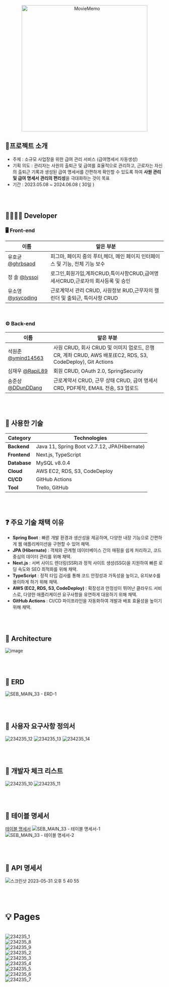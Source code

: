 
  
<div align="center">
<img src="https://file.notion.so/f/f/2b05e2ab-2434-4f23-af54-0262da5521d9/db011ed5-36ef-4e7b-9c5c-0e6517271e4d/4a13cae9-7532-48c8-873b-b6221d6f4f6b.png?table=block&id=13df2360-e2bf-8067-be2b-c4060f1e89a8&spaceId=2b05e2ab-2434-4f23-af54-0262da5521d9&expirationTimestamp=1732032000000&signature=t9cuCwPOv_Cn4I5yW4bBGOTiFHu4Abie16erQjupbIQ&downloadName=image.png" alt="MovieMemo" width="400"/>
</div>

## 🌱프로젝트 소개
* 주제 : 소규모 사업장을 위한 급여 관리 서비스 (급여명세서 자동생성)
* 기획 의도 : 관리자는 사원의 출퇴근 및 급여를 효율적으로 관리하고, 근로자는 자신의 출퇴근 기록과 생성된 급여 명세서를 간편하게 확인할 수 있도록 하여 **사원 관리 및 급여 명세서 관리의 편리성**을 극대화하는 것이 목표
* 기간 : 2023.05.08 ~ 2024.06.08 ( 30일 )

<br>
<br>

## 👨‍👩‍👦‍👦 Developer

### 🖥 Front-end
|이름|맡은 부분|
|---|---|
|유호균 [@ghrbsaod](https://github.com/ghrbsaod)|피그마, 페이지 중의 푸터,헤더, 메인 페이지 인터페이스 및 기능, 전체 기능 보수 |
|정 솔 [@lyssoi](https://github.com/lyssoi)|로그인,회원가입,계좌CRUD,특이사항CRUD,급여명세서CRUD,근로자의 회사등록 및 승인|
|유소영 [@ysycoding](https://github.com/ysycoding)|근로계약서 관리 CRUD, 사원정보 RUD,근무자의 캘린더 및 출퇴근, 특이사항 CRUD |        
  
<br>

### ⚙️ Back-end
|이름|맡은 부분|
|---|---|
|석원준 [@ymind14563](https://github.com/ymind14563)|사원 CRUD, 회사 CRUD 및 이미지 업로드, 은행 CR, 계좌 CRUD, AWS 배포(EC2, RDS, S3, CodeDeploy), Git Actions|
|심재우 [@RapiL89](https://github.com/RapiL89)|회원 CRUD, OAuth 2.0, SpringSecurity|
|송준상 [@DDunDDang](https://github.com/DDunDDang)|근로계약서 CRUD, 근무 상태 CRUD, 급여 명세서 CRD, PDF제작, EMAIL 전송, S3 업로드|

<br>  
<br>


## 📙 사용한 기술

| **Category**         | **Technologies**                                                                 |
|-----------------------|----------------------------------------------------------------------------------|
| **Backend**          | Java 11, Spring Boot v2.7.12, JPA(Hibernate)                                    |
| **Frontend**         | Next.js, TypeScript                                                            |
| **Database**         | MySQL v8.0.4                                                                   |
| **Cloud**            | AWS EC2, RDS, S3, CodeDeploy                                                   |
| **CI/CD**            | GitHub Actions                                                                |
| **Tool**             | Trello, GitHub      

<br>
<br>


## ❓ 주요 기술 채택 이유

- **Spring Boot** : 빠른 개발 환경과 생산성을 제공하며, 다양한 내장 기능으로 간편하게 웹 애플리케이션을 구현할 수 있어 채택.
- **JPA (Hibernate)** : 객체와 관계형 데이터베이스 간의 매핑을 쉽게 처리하고, 코드 중심의 데이터 관리를 위해 채택.
- **Next.js** : 서버 사이드 렌더링(SSR)과 정적 사이트 생성(SSG)을 지원하여 빠른 로딩 속도와 SEO 최적화를 위해 채택.
- **TypeScript** : 정적 타입 검사를 통해 코드 안정성과 가독성을 높이고, 유지보수를 용이하게 하기 위해 채택.
- **AWS (EC2, RDS, S3, CodeDeploy)** : 확장성과 안정성이 뛰어난 클라우드 서비스로, 다양한 애플리케이션 요구사항을 유연하게 대응하기 위해 채택.
- **GitHub Actions** : CI/CD 파이프라인을 자동화하여 개발과 배포 효율성을 높이기 위해 채택.


<br>
<br>

## 🧰 Architecture
![image](https://github.com/codestates-seb/seb43_main_033/assets/120348865/1f85e57c-2715-417f-af67-49d056ac8716)

<br>
<br>


## :notebook: ERD

![SEB_MAIN_33 - ERD-1](https://github.com/codestates-seb/seb43_main_033/assets/120554681/3e8557c7-9cae-4c75-9d71-2ed4a43731ec)

<br>
<br>

## :notebook: 사용자 요구사항 정의서

![234235_12](https://github.com/codestates-seb/seb43_main_033/assets/74657430/f890c110-f921-4326-a0c8-4705b6541cb3)
![234235_13](https://github.com/codestates-seb/seb43_main_033/assets/74657430/a28d0c10-e918-4268-8f0b-8efa3dece016)
![234235_14](https://github.com/codestates-seb/seb43_main_033/assets/74657430/ea623518-6373-437b-85e4-96124597871b)

<br>
<br>

## :notebook: 개발자 체크 리스트
  
![234235_10](https://github.com/codestates-seb/seb43_main_033/assets/74657430/cbe9b401-9844-46b1-9f1c-5d66f2a72e8c)
![234235_11](https://github.com/codestates-seb/seb43_main_033/assets/74657430/605ecbaf-edfb-4b52-bda5-25bf0022f391)

<br>
<br>

## :notebook: 테이블 명세서

[테이블 명세서](https://drive.google.com/file/d/1YY5cIBqij1XBdhOTJc_Pm_puu4e_yrMx/view?usp=drive_link)
![SEB_MAIN_33 - 테이블 명세서-1](https://github.com/codestates-seb/seb43_main_033/assets/120554681/0ce55fbc-9876-4e22-aec4-19929e2e6212)
![SEB_MAIN_33 - 테이블 명세서-2](https://github.com/codestates-seb/seb43_main_033/assets/120554681/a53fe744-c113-44b4-94ab-d073fe239fdf)

<br>
<br>

## :notebook: API 명세서

![스크린샷 2023-05-31 오후 5 40 55](https://github.com/codestates-seb/seb43_main_033/assets/120554681/8b299670-7a93-46b7-a571-97dc5b592cb9)

<br>
<br>

      
# 💡 Pages

<br />![234235_1](https://github.com/codestates-seb/seb43_main_033/assets/74657430/63232a40-24bf-43e5-9f8e-3b1268135682)
<br />![234235_8](https://github.com/codestates-seb/seb43_main_033/assets/74657430/e901ca30-5920-4dc3-8520-1dc1e7cf396e)
<br />![234235_9](https://github.com/codestates-seb/seb43_main_033/assets/74657430/557323f1-db48-46b2-8b34-305392ba8e48)
<br />![234235_2](https://github.com/codestates-seb/seb43_main_033/assets/74657430/bb8591d6-3ce6-4dad-914d-2e6809de585d)
<br />![234235_3](https://github.com/codestates-seb/seb43_main_033/assets/74657430/cec3acf9-f9cb-4680-bb89-6c03dc331a60)
<br />![234235_4](https://github.com/codestates-seb/seb43_main_033/assets/74657430/f6b34885-3b23-4721-b3d1-76962e235879)
<br />![234235_5](https://github.com/codestates-seb/seb43_main_033/assets/74657430/fb117af6-a0fd-402d-8f80-66888e72af59)
<br />![234235_6](https://github.com/codestates-seb/seb43_main_033/assets/74657430/e81bb797-b101-4037-bfeb-afb936924007)
<br />![234235_7](https://github.com/codestates-seb/seb43_main_033/assets/74657430/1d24c615-0a59-4366-be17-54934c381652)
